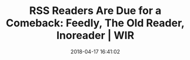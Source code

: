 ---
date: 2018-04-17 16:41:02
link:
  source: pocket
  source_url: https://getpocket.com
  text: 'RSS Readers Are Due for a Comeback: Feedly, The Old Reader, Inoreader | WIR'
  url: https://www.wired.com/story/rss-readers-feedly-inoreader-old-reader/
slug: rss-readers-are-due-for-a-comeback-feedly-the-old-reader-inoreader-wir
source: pocket
title: 'RSS Readers Are Due for a Comeback: Feedly, The Old Reader, Inoreader | WIR'
syndicated:
- type: twitter
  url: https://twitter.com/roytang/statuses/986284553227644929/
---